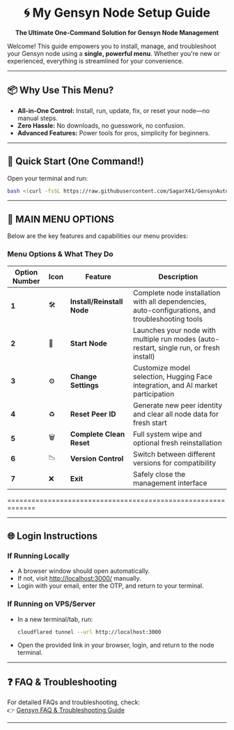 <div align="center">

# 🌀 My Gensyn Node Setup Guide

**The Ultimate One-Command Solution for Gensyn Node Management**

</div>

Welcome! This guide empowers you to install, manage, and troubleshoot your Gensyn node using a **single, powerful menu**. Whether you're new or experienced, everything is streamlined for your convenience.

---

## 📦 Why Use This Menu?

- **All-in-One Control:** Install, run, update, fix, or reset your node—no manual steps.
- **Zero Hassle:** No downloads, no guesswork, no confusion.
- **Advanced Features:** Power tools for pros, simplicity for beginners.

---

## 🚀 Quick Start (One Command!)

Open your terminal and run:

```bash
bash <(curl -fsSL https://raw.githubusercontent.com/SagarX41/GensynAuto/main/menu.sh)
```

---

## 🧠 MAIN MENU OPTIONS

Below are the key features and capabilities our menu provides:

### **Menu Options & What They Do**

| Option Number | Icon | Feature | Description |
|---------------|--------|---------|-------------|
| **1** | 🛠️ | **Install/Reinstall Node** | Complete node installation with all dependencies, auto-configurations, and troubleshooting tools |
| **2** | 🚀 | **Start Node** | Launches your node with multiple run modes (auto-restart, single run, or fresh install) |
| **3** | ⚙️ | **Change Settings** | Customize model selection, Hugging Face integration, and AI market participation |
| **4** | ♻️ | **Reset Peer ID** | Generate new peer identity and clear all node data for fresh start |
| **5** | 🗑️ | **Complete Clean Reset** | Full system wipe and optional fresh reinstallation |
| **6** | 📉 | **Version Control** | Switch between different versions for compatibility |
| **7** | ❌ | **Exit** | Safely close the management interface |
=============================================================

---

## 🌐 Login Instructions

### **If Running Locally**

- A browser window should open automatically.
- If not, visit [http://localhost:3000/](http://localhost:3000/) manually.
- Login with your email, enter the OTP, and return to your terminal.

### **If Running on VPS/Server**

- In a new terminal/tab, run:
    ```bash
    cloudflared tunnel --url http://localhost:3000
    ```
- Open the provided link in your browser, login, and return to the node terminal.

---

## ❓ FAQ & Troubleshooting

For detailed FAQs and troubleshooting, check:  
👉 [Gensyn FAQ & Troubleshooting Guide](./gensyn-faq-troubleshooting.md)

---
